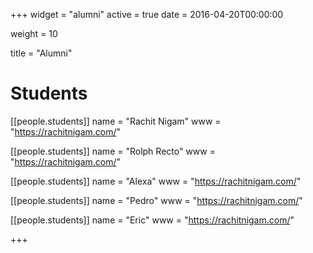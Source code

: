 +++
widget = "alumni"
active = true
date = 2016-04-20T00:00:00

weight = 10

title = "Alumni"

# Students
[[people.students]]
  name = "Rachit Nigam"
  www = "https://rachitnigam.com/"

[[people.students]]
  name = "Rolph Recto"
  www = "https://rachitnigam.com/"

[[people.students]]
  name = "Alexa"
  www = "https://rachitnigam.com/"

[[people.students]]
  name = "Pedro"
  www = "https://rachitnigam.com/"

[[people.students]]
  name = "Eric"
  www = "https://rachitnigam.com/"

+++
